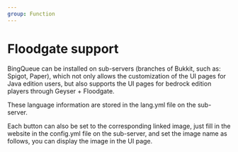```yaml
---
group: Function
---
```


# Floodgate support

BingQueue can be installed on sub-servers (branches of Bukkit, such as: Spigot, Paper), which not only allows the customization of the UI pages for Java edition users, but also supports the UI pages for bedrock edition players through Geyser + Floodgate.

These language information are stored in the lang.yml file on the sub-server.

Each button can also be set to the corresponding linked image, just fill in the website in the config.yml file on the sub-server, and set the image name as follows, you can display the image in the UI page.
